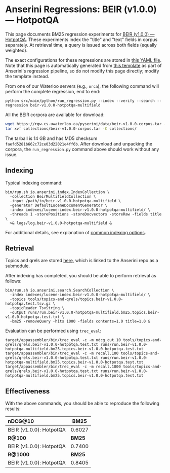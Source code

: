 # Anserini Regressions: BEIR (v1.0.0) &mdash; HotpotQA

This page documents BM25 regression experiments for [BEIR (v1.0.0) &mdash; HotpotQA](http://beir.ai/).
These experiments index the "title" and "text" fields in corpus separately.
At retrieval time, a query is issued across both fields (equally weighted).

The exact configurations for these regressions are stored in [this YAML file](../../src/main/resources/regression/beir-v1.0.0-hotpotqa-multifield.yaml).
Note that this page is automatically generated from [this template](../../src/main/resources/docgen/templates/beir-v1.0.0-hotpotqa-multifield.template) as part of Anserini's regression pipeline, so do not modify this page directly; modify the template instead.

From one of our Waterloo servers (e.g., `orca`), the following command will perform the complete regression, end to end:

```
python src/main/python/run_regression.py --index --verify --search --regression beir-v1.0.0-hotpotqa-multifield
```

All the BEIR corpora are available for download:

```bash
wget https://rgw.cs.uwaterloo.ca/pyserini/data/beir-v1.0.0-corpus.tar -P collections/
tar xvf collections/beir-v1.0.0-corpus.tar -C collections/
```

The tarball is 14 GB and has MD5 checksum `faefd5281b662c72ce03d22021e4ff6b`.
After download and unpacking the corpora, the `run_regression.py` command above should work without any issue.

## Indexing

Typical indexing command:

```
bin/run.sh io.anserini.index.IndexCollection \
  -collection BeirMultifieldCollection \
  -input /path/to/beir-v1.0.0-hotpotqa-multifield \
  -generator DefaultLuceneDocumentGenerator \
  -index indexes/lucene-index.beir-v1.0.0-hotpotqa-multifield/ \
  -threads 1 -storePositions -storeDocvectors -storeRaw -fields title \
  >& logs/log.beir-v1.0.0-hotpotqa-multifield &
```

For additional details, see explanation of [common indexing options](../../docs/common-indexing-options.md).

## Retrieval

Topics and qrels are stored [here](https://github.com/castorini/anserini-tools/tree/master/topics-and-qrels), which is linked to the Anserini repo as a submodule.

After indexing has completed, you should be able to perform retrieval as follows:

```
bin/run.sh io.anserini.search.SearchCollection \
  -index indexes/lucene-index.beir-v1.0.0-hotpotqa-multifield/ \
  -topics tools/topics-and-qrels/topics.beir-v1.0.0-hotpotqa.test.tsv.gz \
  -topicReader TsvString \
  -output runs/run.beir-v1.0.0-hotpotqa-multifield.bm25.topics.beir-v1.0.0-hotpotqa.test.txt \
  -bm25 -removeQuery -hits 1000 -fields contents=1.0 title=1.0 &
```

Evaluation can be performed using `trec_eval`:

```
target/appassembler/bin/trec_eval -c -m ndcg_cut.10 tools/topics-and-qrels/qrels.beir-v1.0.0-hotpotqa.test.txt runs/run.beir-v1.0.0-hotpotqa-multifield.bm25.topics.beir-v1.0.0-hotpotqa.test.txt
target/appassembler/bin/trec_eval -c -m recall.100 tools/topics-and-qrels/qrels.beir-v1.0.0-hotpotqa.test.txt runs/run.beir-v1.0.0-hotpotqa-multifield.bm25.topics.beir-v1.0.0-hotpotqa.test.txt
target/appassembler/bin/trec_eval -c -m recall.1000 tools/topics-and-qrels/qrels.beir-v1.0.0-hotpotqa.test.txt runs/run.beir-v1.0.0-hotpotqa-multifield.bm25.topics.beir-v1.0.0-hotpotqa.test.txt
```

## Effectiveness

With the above commands, you should be able to reproduce the following results:

| **nDCG@10**                                                                                                  | **BM25**  |
|:-------------------------------------------------------------------------------------------------------------|-----------|
| BEIR (v1.0.0): HotpotQA                                                                                      | 0.6027    |
| **R@100**                                                                                                    | **BM25**  |
| BEIR (v1.0.0): HotpotQA                                                                                      | 0.7400    |
| **R@1000**                                                                                                   | **BM25**  |
| BEIR (v1.0.0): HotpotQA                                                                                      | 0.8405    |

